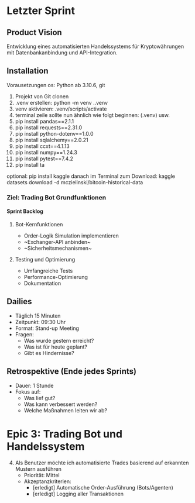 # Letzter Sprint
## Product Vision
Entwicklung eines automatisierten Handelssystems für Kryptowährungen mit Datenbankanbindung und API-Integration.

## Installation

Vorausetzungen os: Python ab 3.10.6, git

1. Projekt von Git clonen
2. .venv erstellen: python -m venv .\.venv   
3. venv aktivieren: .venv/scripts/activate   
4. terminal zeile sollte nun ähnlich wie folgt beginnen: (.venv) usw.
5. pip install pandas==2.1.1
6. pip install requests==2.31.0
7. pip install python-dotenv==1.0.0
8. pip install sqlalchemy==2.0.21
9. pip install ccxt==4.1.13
10. pip install numpy==1.24.3
11. pip install pytest==7.4.2
12. pip install ta

optional: pip install kaggle
danach im Terminal zum Download: kaggle datasets download -d mczielinski/bitcoin-historical-data


### Ziel: Trading Bot Grundfunktionen

#### Sprint Backlog
1. Bot-Kernfunktionen
   + Order-Logik Simulation implementieren
   - ~Exchanger-API anbinden~
   - ~Sicherheitsmechanismen~

2. Testing und Optimierung
   + Umfangreiche Tests
   + Performance-Optimierung
   + Dokumentation

## Dailies
- Täglich 15 Minuten
- Zeitpunkt: 09:30 Uhr
- Format: Stand-up Meeting
- Fragen:
  * Was wurde gestern erreicht?
  * Was ist für heute geplant?
  * Gibt es Hindernisse?

## Retrospektive (Ende jedes Sprints)
- Dauer: 1 Stunde
- Fokus auf:
  * Was lief gut?
  * Was kann verbessert werden?
  * Welche Maßnahmen leiten wir ab?

# Epic 3: Trading Bot und Handelssystem
4. Als Benutzer möchte ich automatisierte Trades basierend auf erkannten Mustern ausführen
   - Priorität: Mittel
   - Akzeptanzkriterien:
     * [erledigt] Automatische Order-Ausführung (Bots/Agenten)
     * [erledigt] Logging aller Transaktionen